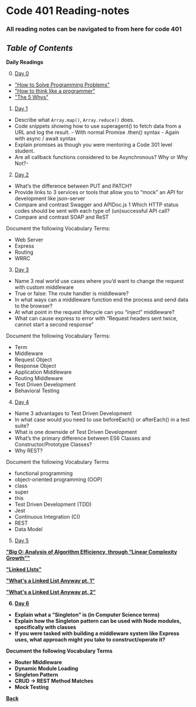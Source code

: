 # Code 401 Reading-notes

### All reading notes can be navigated to from here for code 401

## ***Table of Contents***

**Daily Readings**

0. <a href="https://github.com/scottie-l/reading-notes/blob/main/reading-notes-401/Prep.md">Day 0</a>

- <a href = "https://simpleprogrammer.com/solving-problems-breaking-it-down/">"How to Solve Programming Problems"</a>
- <a href = "https://www.freecodecamp.org/news/how-to-think-like-a-programmer-lessons-in-problem-solving-d1d8bf1de7d2/">"How to think like a programmer"</a>
- <a href = "https://www.mindtools.com/pages/article/newTMC_5W.htm">"The 5 Whys"</a>

1. <a href="https://github.com/scottie-l/reading-notes/blob/main/reading-notes-401/class-01.md">Day 1</a>

- Describe what `Array.map()`, `Array.reduce()` does.
- Code snippets showing how to use superagent() to fetch data from a URL and log the result.
        - With normal Promise .then() syntax
        - Again with async / await syntax
- Explain promises as though you were mentoring a Code 301 level student.
- Are all callback functions considered to be Asynchronous? Why or Why Not?-

2. <a href="https://github.com/scottie-l/reading-notes/blob/main/reading-notes-401/class-02.md">Day 2</a>

- What’s the difference between PUT and PATCH?
- Provide links to 3 services or tools that allow you to “mock” an API for development like json-server
- Compare and contrast Swagger and APIDoc.js 1 Which HTTP status codes should be sent with each type of (un)successful API call?
- Compare and contrast SOAP and ReST

Document the following Vocabulary Terms:

- Web Server
- Express
- Routing
- WRRC

3. <a href="https://github.com/scottie-l/reading-notes/blob/main/reading-notes-401/class-03.md">Day 3</a>

- Name 3 real world use cases where you’d want to change the request with custom middleware
- True or false: The route handler is middleware?
- In what ways can a middleware function end the process and send data to the browser?
- At what point in the request lifecycle can you “inject” middleware?
- What can cause express to error with “Request headers sent twice, cannot start a second response”

Document the following Vocabulary Terms:

- Term
- Middleware
- Request Object
- Response Object
- Application Middleware
- Routing Middleware
- Test Driven Development
- Behavioral Testing

4. <a href="https://github.com/scottie-l/reading-notes/blob/main/reading-notes-401/class-04.md">Day 4</a>

- Name 3 advantages to Test Driven Development
- In what case would you need to use beforeEach() or afterEach() in a test suite?
- What is one downside of Test Driven Development
- What’s the primary difference between ES6 Classes and Constructor/Prototype Classes?
- Why REST?

Document the following Vocabulary Terms

- functional programming
- object-oriented programming (OOP)
- class
- super
- this
- Test Driven Development (TDD)
- Jest
- Continuous Integration (CI)
- REST
- Data Model

5. <a href="https://github.com/scottie-l/reading-notes/blob/main/reading-notes-401/class-05.md">Day 5</a>

<b><a href = "https://codefellows.github.io/common_curriculum/data_structures_and_algorithms/Code_401/class-05/resources/big_oh.html">"Big O: Analysis of Algorithm Efficiency, through “Linear Complexity Growth”"</a>

<b><a href = "https://codefellows.github.io/common_curriculum/data_structures_and_algorithms/Code_401/class-05/resources/singly_linked_list.html">"Linked LIsts"</a>

<b><a href = "https://medium.com/basecs/whats-a-linked-list-anyway-part-1-d8b7e6508b9d">"What's a Linked List Anyway pt. 1"</a>

<b><a href = "https://medium.com/basecs/whats-a-linked-list-anyway-part-2-131d96f71996">"What's a Linked List Anyway pt. 2"</a>

6. <a href="https://github.com/scottie-l/reading-notes/blob/main/reading-notes-401/class-06.md">Day 6</a>

- Explain what a “Singleton” is (in Computer Science terms)
- Explain how the Singleton pattern can be used with Node modules, specifically with classes
- If you were tasked with building a middleware system like Express uses, what approach might you take to construct/operate it?

Document the following Vocabulary Terms

- Router Middleware
- Dynamic Module Loading
- Singleton Pattern
- CRUD -> REST Method Matches
- Mock Testing

<b><a href = "https://github.com/scottie-l/reading-notes">Back</a>
